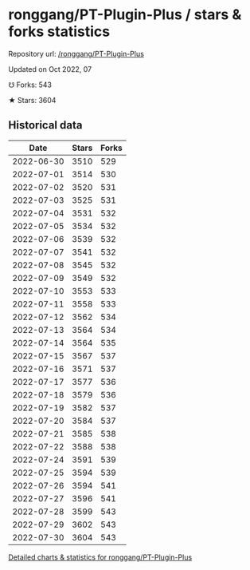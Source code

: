# ronggang/PT-Plugin-Plus / stars & forks statistics

Repository url: [/ronggang/PT-Plugin-Plus](https://github.com/ronggang/PT-Plugin-Plus)

Updated on Oct 2022, 07

☋ Forks: 543

★ Stars: 3604

## Historical data
| Date | Stars | Forks |
|------|-------|-------|
| 2022-06-30 | 3510 | 529 | 
| 2022-07-01 | 3514 | 530 | 
| 2022-07-02 | 3520 | 531 | 
| 2022-07-03 | 3525 | 531 | 
| 2022-07-04 | 3531 | 532 | 
| 2022-07-05 | 3534 | 532 | 
| 2022-07-06 | 3539 | 532 | 
| 2022-07-07 | 3541 | 532 | 
| 2022-07-08 | 3545 | 532 | 
| 2022-07-09 | 3549 | 532 | 
| 2022-07-10 | 3553 | 533 | 
| 2022-07-11 | 3558 | 533 | 
| 2022-07-12 | 3562 | 534 | 
| 2022-07-13 | 3564 | 534 | 
| 2022-07-14 | 3564 | 535 | 
| 2022-07-15 | 3567 | 537 | 
| 2022-07-16 | 3571 | 537 | 
| 2022-07-17 | 3577 | 536 | 
| 2022-07-18 | 3579 | 536 | 
| 2022-07-19 | 3582 | 537 | 
| 2022-07-20 | 3584 | 537 | 
| 2022-07-21 | 3585 | 538 | 
| 2022-07-22 | 3588 | 538 | 
| 2022-07-24 | 3591 | 539 | 
| 2022-07-25 | 3594 | 539 | 
| 2022-07-26 | 3594 | 541 | 
| 2022-07-27 | 3596 | 541 | 
| 2022-07-28 | 3599 | 543 | 
| 2022-07-29 | 3602 | 543 | 
| 2022-07-30 | 3604 | 543 | 


[Detailed charts & statistics for ronggang/PT-Plugin-Plus](https://reviewgithub.com/rep/ronggang/PT-Plugin-Plus)
